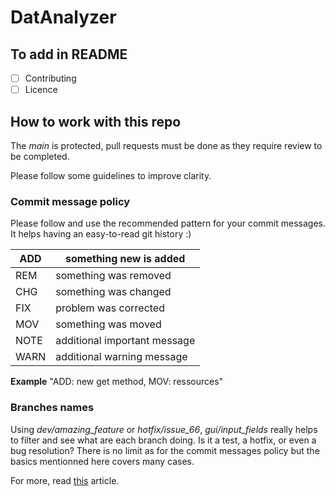 # DatAnalyzer

## To add in README
- [ ] Contributing
- [ ] Licence

## How to work with this repo
The *main* is protected, pull requests must be done as they require review to be completed.

Please follow some guidelines to improve clarity.

### Commit message policy

Please follow and use the recommended pattern for your commit messages. It helps having an easy-to-read git history :)

| ADD  | something new is added       |
|------|------------------------------|
| REM  | something was removed        |
| CHG  | something was changed        |
| FIX  | problem was corrected        |
| MOV  | something was moved          |
| NOTE | additional important message |
| WARN | additional warning message   |

**Example** "ADD: new get method, MOV: ressources"

### Branches names
Using *dev/amazing_feature* or *hotfix/issue_66*, *gui/input_fields* really helps to filter and see what are each branch doing. Is it a test, a hotfix, or even a bug resolution?
There is no limit as for the commit messages policy but the basics mentionned here covers many cases.

For more, read [this](https://dev.to/couchcamote/git-branching-name-convention-cch) article.
